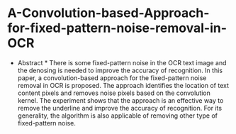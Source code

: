 # A-Convolution-based-Approach-for-fixed-pattern-noise-removal-in-OCR
* Abstract *
There is some fixed-pattern noise in the OCR text 
image and the denosing is needed to improve the accuracy of 
recognition. In this paper, a convolution-based approach for 
the fixed-pattern noise removal in OCR is proposed. The 
approach identifies the location of text content pixels and 
removes noise pixels based on the convolution kernel. The 
experiment shows that the approach is an effective way to 
remove the underline and improve the accuracy of recognition. 
For its generality, the algorithm is also applicable of removing 
other type of fixed-pattern noise.
